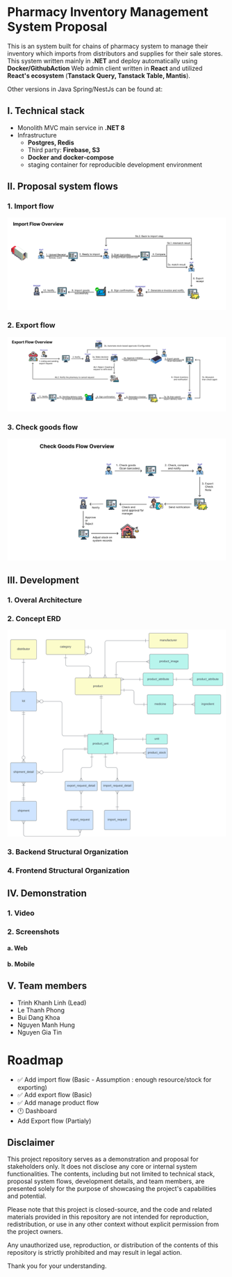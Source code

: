 # Pharmacy Inventory Management System Proposal
This is an system built for chains of pharmacy system to manage their inventory which imports from distributors and supplies for their sale stores.
This system written mainly in **.NET** and deploy automatically using **Docker/GithubAction**
Web admin client written in **React** and utilized **React's ecosystem** (**Tanstack Query, Tanstack Table, Mantis**).


Other versions in Java Spring/NestJs can be found at:

## I. Technical stack

- Monolith MVC main service in **.NET 8**
- Infrastructure
  - **Postgres, Redis**
  - Third party: **Firebase, S3**
  - **Docker and docker-compose**
  - staging container for reproducible development environment
## II. Proposal system flows
### 1. Import flow 

![import_flow](docs/import-flow.svg)
### 2. Export flow
![export_flow](docs/export-flow.svg)
### 3. Check goods flow
![check-good](docs/check-good.svg)
## III. Development

### 1. Overal Architecture
### 2. Concept ERD
![erd](docs/erd.svg)
### 3. Backend Structural Organization
### 4. Frontend Structural Organization

## IV. Demonstration
### 1. Video

### 2. Screenshots
#### a. Web
#### b. Mobile

## V. Team members
- Trinh Khanh Linh (Lead)
- Le Thanh Phong
- Bui Dang Khoa
- Nguyen Manh Hung
- Nguyen Gia Tin
# Roadmap

- ✅ Add import flow (Basic - Assumption : enough resource/stock for exporting)
- ✅ Add export flow  (Basic)
- ✅ Add manage product flow
- 🕛 Dashboard
- Add Export flow (Partialy)
## Disclaimer
This project repository serves as a demonstration and proposal for stakeholders only. It does not disclose any core or internal system functionalities. The contents, including but not limited to technical stack, proposal system flows, development details, and team members, are presented solely for the purpose of showcasing the project's capabilities and potential.

Please note that this project is closed-source, and the code and related materials provided in this repository are not intended for reproduction, redistribution, or use in any other context without explicit permission from the project owners.

Any unauthorized use, reproduction, or distribution of the contents of this repository is strictly prohibited and may result in legal action.

Thank you for your understanding.

